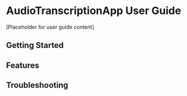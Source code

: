 # AudioTranscriptionApp User Guide

[Placeholder for user guide content]

## Getting Started

## Features

## Troubleshooting
